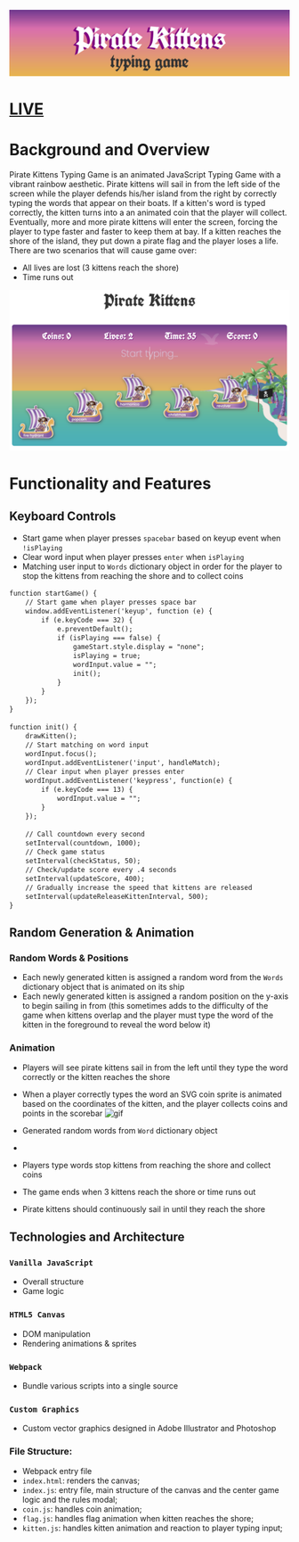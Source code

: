 ![Logo](src/assets/img/logo.jpg)

# [LIVE](https://cocoelizabeth.github.io/pirate_kittens_typing_game/)

# Background and Overview
Pirate Kittens Typing Game is an animated JavaScript Typing Game with a vibrant rainbow aesthetic. Pirate kittens will sail in from the left side of the screen while the player defends his/her island from the right by correctly typing the words that appear on their boats. If a kitten's word is typed correctly, the kitten turns into a an animated coin that the player will collect.  Eventually, more and more pirate kittens will enter the screen, forcing the player to type faster and faster to keep them at bay. If a kitten reaches the shore of the island, they put down a pirate flag and the player loses a life. There are two scenarios that will cause game over:
* All lives are lost (3 kittens reach the shore)
* Time runs out

![Screenshot](https://raw.githubusercontent.com/cocoelizabeth/pirate_kittens_typing_game/master/pirate-kittens-screen-shot.png)


# Functionality and Features

## Keyboard Controls

- Start game when player presses `spacebar` based on keyup event when `!isPlaying`
- Clear word input when player presses `enter` when `isPlaying`
- Matching user input to `Words` dictionary object in order for  the player to stop the kittens from reaching the shore and to collect coins

```
function startGame() {
    // Start game when player presses space bar
    window.addEventListener('keyup', function (e) {
        if (e.keyCode === 32) {
            e.preventDefault();
            if (isPlaying === false) {
                gameStart.style.display = "none";
                isPlaying = true;
                wordInput.value = "";
                init();
            }
        }
    });
}

function init() {
    drawKitten();
    // Start matching on word input
    wordInput.focus();
    wordInput.addEventListener('input', handleMatch);
    // Clear input when player presses enter
    wordInput.addEventListener('keypress', function(e) {
        if (e.keyCode === 13) {
            wordInput.value = "";
        }
    });

    // Call countdown every second
    setInterval(countdown, 1000);
    // Check game status
    setInterval(checkStatus, 50);
    // Check/update score every .4 seconds
    setInterval(updateScore, 400);
    // Gradually increase the speed that kittens are released
    setInterval(updateReleaseKittenInterval, 500);
}
```

## Random Generation & Animation
### Random Words & Positions
* Each newly generated kitten is assigned a random word from the `Words` dictionary object that is animated on its ship
* Each newly generated kitten is assigned a random position on the y-axis to begin sailing in from (this sometimes adds to the difficulty of the game when kittens overlap and the player must type the word of the kitten in the foreground to reveal the word below it)
### Animation
* Players will see pirate kittens sail in from the left until they type the word correctly or the kitten reaches the shore
* When a player correctly types the word an SVG coin sprite is animated based on the coordinates of the kitten, and the player collects coins and points in the scorebar
![gif]()


*   Generated random words from `Word` dictionary object 

* 
* Players type words stop kittens from reaching the shore and collect coins 
* The game ends when 3 kittens reach the shore or time runs out
* Pirate kittens should continuously sail in until they reach the shore 


## Technologies and Architecture
### `Vanilla JavaScript`
* Overall structure
* Game logic

### `HTML5 Canvas`
* DOM manipulation
* Rendering animations & sprites

### `Webpack` 
* Bundle various scripts into a single source

### `Custom Graphics`
* Custom vector graphics designed in Adobe Illustrator and Photoshop

### File Structure:
* Webpack entry file
* `index.html`: renders the canvas;
* `index.js`: entry file, main structure of the canvas and the center game logic and the rules modal;
* `coin.js`: handles coin animation;
* `flag.js`: handles flag animation when kitten reaches the shore;
* `kitten.js`: handles kitten animation and reaction to player typing input; 






